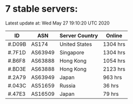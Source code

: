 # 7 stable servers:

Latest update at: Wed May 27 19:10:20 UTC 2020

| ID | ASN | Server Country | Online |
| -- | --- | -------------- | ------ |
| #.D09B | AS174 | United States | 1304 hrs |
| #.7F1D | AS63949 | Singapore | 1304 hrs |
| #.B6F8 | AS63888 | Hong Kong | 1054 hrs |
| #.BD3E | AS63888 | Hong Kong | 2123 hrs |
| #.2A79 | AS63949 | Japan | 963 hrs |
| #.043C | AS51659 | Russia | 36 hrs |
| #.47E3 | AS16509 | Japan | 79 hrs |

